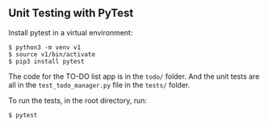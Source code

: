 ## Unit Testing with PyTest

Install pytest in a virtual environment:

```
$ python3 -m venv v1
$ source v1/bin/activate
$ pip3 install pytest
```

The code for the TO-DO list app is in the `todo/` folder. And the unit tests are all in the `test_todo_manager.py` file in the `tests/` folder.

To run the tests, in the root directory, run:

```
$ pytest
```
